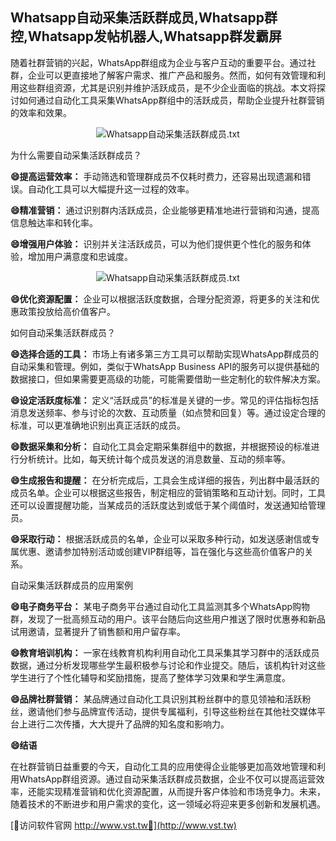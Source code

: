 ## **Whatsapp自动采集活跃群成员,Whatsapp群控,Whatsapp发帖机器人,Whatsapp群发霸屏**

随着社群营销的兴起，WhatsApp群组成为企业与客户互动的重要平台。通过社群，企业可以更直接地了解客户需求、推广产品和服务。然而，如何有效管理和利用这些群组资源，尤其是识别并维护活跃成员，是不少企业面临的挑战。本文将探讨如何通过自动化工具采集WhatsApp群组中的活跃成员，帮助企业提升社群营销的效率和效果。

 <center><img src="https://vst.tw/MP4/tuiguang/png/7.png" alt="Whatsapp自动采集活跃群成员.txt"></center>

为什么需要自动采集活跃群成员？

**😄提高运营效率：**
手动筛选和管理群成员不仅耗时费力，还容易出现遗漏和错误。自动化工具可以大幅提升这一过程的效率。

**😄精准营销：**
通过识别群内活跃成员，企业能够更精准地进行营销和沟通，提高信息触达率和转化率。

**😄增强用户体验：**
识别并关注活跃成员，可以为他们提供更个性化的服务和体验，增加用户满意度和忠诚度。

 <center><img src="https://vst.tw/MP4/tuiguang/png/2.png" alt="Whatsapp自动采集活跃群成员.txt"></center>

**😄优化资源配置：**
企业可以根据活跃度数据，合理分配资源，将更多的关注和优惠政策投放给高价值客户。

如何自动采集活跃群成员？

**😄选择合适的工具：**
市场上有诸多第三方工具可以帮助实现WhatsApp群成员的自动采集和管理。例如，类似于WhatsApp Business API的服务可以提供基础的数据接口，但如果需要更高级的功能，可能需要借助一些定制化的软件解决方案。

**😄设定活跃度标准：**
定义“活跃成员”的标准是关键的一步。常见的评估指标包括消息发送频率、参与讨论的次数、互动质量（如点赞和回复）等。通过设定合理的标准，可以更准确地识别出真正活跃的成员。

**😄数据采集和分析：**
自动化工具会定期采集群组中的数据，并根据预设的标准进行分析统计。比如，每天统计每个成员发送的消息数量、互动的频率等。

**😄生成报告和提醒：**
在分析完成后，工具会生成详细的报告，列出群中最活跃的成员名单。企业可以根据这些报告，制定相应的营销策略和互动计划。同时，工具还可以设置提醒功能，当某成员的活跃度达到或低于某个阈值时，发送通知给管理员。

**😄采取行动：**
根据活跃成员的名单，企业可以采取多种行动，如发送感谢信或专属优惠、邀请参加特别活动或创建VIP群组等，旨在强化与这些高价值客户的关系。

自动采集活跃群成员的应用案例

**😄电子商务平台：**
某电子商务平台通过自动化工具监测其多个WhatsApp购物群，发现了一批高频互动的用户。该平台随后向这些用户推送了限时优惠券和新品试用邀请，显著提升了销售额和用户留存率。

**😄教育培训机构：**
一家在线教育机构利用自动化工具采集其学习群中的活跃成员数据，通过分析发现哪些学生最积极参与讨论和作业提交。随后，该机构针对这些学生进行了个性化辅导和奖励措施，提高了整体学习效果和学生满意度。

**😄品牌社群营销：**
某品牌通过自动化工具识别其粉丝群中的意见领袖和活跃粉丝，邀请他们参与品牌宣传活动，提供专属福利，引导这些粉丝在其他社交媒体平台上进行二次传播，大大提升了品牌的知名度和影响力。

**😄结语**

在社群营销日益重要的今天，自动化工具的应用使得企业能够更加高效地管理和利用WhatsApp群组资源。通过自动采集活跃群成员数据，企业不仅可以提高运营效率，还能实现精准营销和优化资源配置，从而提升客户体验和市场竞争力。未来，随着技术的不断进步和用户需求的变化，这一领域必将迎来更多创新和发展机遇。


[👻访问软件官网 http://www.vst.tw👻](http://www.vst.tw)
